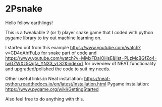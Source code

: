 # 2Psnake

Hello fellow earthlings!

This is a tweakable 2 (or 1) player snake game that I coded with python pygame library to try out machine learning on.

I started out from this example https://www.youtube.com/watch?v=CD4qAhfFuLo for snake part of code and https://www.youtube.com/watch?v=MMxFDaIOHsE&list=PLzMcBGfZo4-lwGZWXz5Qgta_YNX3_vLS2&index=1 for overview of NEAT functionality and upgraded/polished the code to suit my needs.

Other useful links:\n
Neat installation: https://neat-python.readthedocs.io/en/latest/installation.html
Pygame installation: https://www.pygame.org/wiki/GettingStarted 

Also feel free to do anything with this. 

